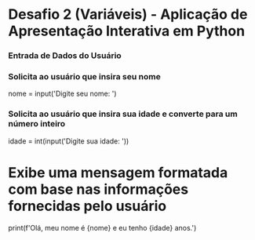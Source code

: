 

# Desafio 2 (Variáveis) - Aplicação de Apresentação Interativa em Python

### Entrada de Dados do Usuário


### Solicita ao usuário que insira seu nome
nome = input('Digite seu nome: ')

### Solicita ao usuário que insira sua idade e converte para um número inteiro
idade = int(input('Digite sua idade: '))


# Exibe uma mensagem formatada com base nas informações fornecidas pelo usuário
print(f'Olá, meu nome é {nome} e eu tenho {idade} anos.')
